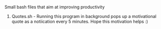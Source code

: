Small bash files that aim at improving productivity <br>
1) Quotes.sh - Running this program in background pops up a motivational quote as a notiication every 5 minutes. Hope this motivation helps :)
